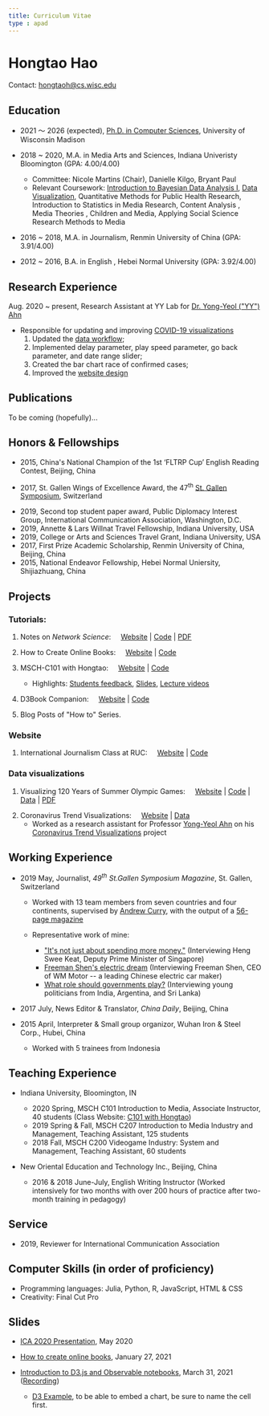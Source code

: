 ```yaml
---
title: Curriculum Vitae
type : apad
---
```

# Hongtao Hao
Contact: hongtaoh@cs.wisc.edu
<!-- Contact: [Email](/files/email.png) -->

## Education

- 2021 ～ 2026 (expected), [Ph.D. in Computer Sciences](https://www.cs.wisc.edu/), University of Wisconsin Madison

- 2018 ~ 2020, M.A. in Media Arts and Sciences, Indiana Univeristy Bloomington (GPA: 4.00/4.00)
   - Committee: Nicole Martins (Chair), Danielle Kilgo, Bryant Paul
   - Relevant Coursework: [Introduction to Bayesian Data Analysis I](https://jkkweb.sitehost.iu.edu/jkkteach/P533/), [Data Visualization](http://yyahn.com/dviz-course/), Quantitative Methods for Public Health Research, Introduction to Statistics in Media Research, Content Analysis , Media Theories , Children and Media, Applying Social Science Research Methods to Media

- 2016 ~ 2018, M.A. in Journalism, Renmin University of China (GPA: 3.91/4.00)
- 2012 ~ 2016, B.A. in English , Hebei Normal University (GPA: 3.92/4.00)

## Research Experience

Aug. 2020 ~ present, Research Assistant at YY Lab for [Dr. Yong-Yeol ("YY") Ahn](http://yongyeol.com/)
- Responsible for updating and improving [COVID-19 visualizations](https://yyahn.com/covid19-dashboard/)
  1. Updated the [data workflow](https://github.com/covid19-data/covid19-data);
  2. Implemented delay parameter, play speed parameter, go back parameter, and date range slider;
  3. Created the bar chart race of confirmed cases;
  4. Improved the [website design](https://github.com/covid19-data/covid19-dashboard)


## Publications

To be coming (hopefully)...

<!-- ## Peer-Reviewed Conference Presentations
1. Hao, H. (May, 2020). *Cross-cultural comparisons of 'selfie-presentation': A content analysis*. Poster presented at the 70th Annual Conference of the International Communication Association, Converted from Australia to virtual due to COVID-19. 
    - [poster](https://hongtaoh.com/files/ICA_Poster_Actual_Size.pdf), [slides](https://hongtaoh.com/slides/ICA2020.html#1), [presentation video](https://player.vimeo.com/video/418504580), [GitHub repo](https://github.com/hongtaoh/ICA2020Poster)
2. Hao, H. (Nov., 2019). *Are Chinese selfies gender-stereotypical: A content analysis of selfies on Weibo*. Paper presented at the 105th Annual Conference of the National Communication Association, Baltimore, MD. 
3. Hao, H. (Nov., 2019). *Digital divide: Theoretical review and future research suggestions*. Paper presented at the 105th Annual Conference of the National Communication Association, Baltimore, MD. 
4. Hao, H. (May, 2019). *Global expansion of China’s media for soft power promotion*. Paper presented at the 69th Annual Conference of the International Communication Association, Washington, D.C. 
    - ***Second Top Student Paper***  -->

## Honors & Fellowships

- 2015, China's National Champion of the 1st ‘FLTRP Cup’ English Reading Contest, Beijing, China
<!--    - Ranked 1<sup>st</sup> among 200,000 undergraduate and graduate participants nationwide （[Results](https://heep.unipus.cn/news/xwnr.php?NewsID=3012), [School Report](http://www.hebtu.edu.cn/a/2015/12/14/20151214142833.html)) -->
- 2017, St. Gallen Wings of Excellence Award, the 47<sup>th</sup> [St. Gallen Symposium](https://www.symposium.org/), Switzerland
<!--   - One of 100 winners selected from nearly 1,000 contestants, representing 350 universities and 109 nationalities -->
- 2019, Second top student paper award, Public Diplomacy Interest Group, International Communication Association, Washington, D.C. 
- 2019, Annette & Lars Willnat Travel Fellowship, Indiana University, USA
- 2019, College or Arts and Sciences Travel Grant, Indiana University, USA
- 2017, First Prize Academic Scholarship, Renmin University of China, Beijing, China
- 2015, National Endeavor Fellowship, Hebei Normal Uniersity, Shijiazhuang, China

## Projects

### Tutorials:

1. Notes on *Network Science*: &nbsp; &nbsp; [Website](https://netsci.hongtaoh.com/) | [Code](https://github.com/hongtaoh/netsci-notes) | [PDF](https://netsci.hongtaoh.com/netsci.pdf)
<!--    - My notes while auditing Professor [Yong-Yeol Ahn](http://yongyeol.com/)’s online course of [*INFO I606 Network Science*](https://github.com/yy/netsci-course) -->

2. How to Create Online Books: &nbsp; &nbsp; [Website](https://onlinebook.hongtaoh.com/) | [Code](https://github.com/hongtaoh/onlinebook)

3. MSCH-C101 with Hongtao: &nbsp; &nbsp; [Website](https://c101.hongtaoh.com/) | [Code](https://github.com/hongtaoh/c101)
   <!-- - Class website for my students enrolled in *MSCH‑C100 Introduction to media* at IU, 2020 Spring. -->
   - Highlights: [Students feedback](https://c101.hongtaoh.com/feedback/), [Slides](https://c101.hongtaoh.com/slides/), [Lecture videos](https://c101.hongtaoh.com/videos/)

4. D3Book Companion:  &nbsp; &nbsp;  [Website](https://d3book.hongtaoh.com/) | [Code](https://github.com/hongtaoh/d3book)
   <!-- - A simple tutorial website to help beginners like me learn `D3.js`. It is a side product of my [40 Days of Learning D3 Challenge](https://observablehq.com/collection/@hongtaoh/45-days-of-learning-d3). -->

5. Blog Posts of "How to" Series. 

<!--   Representatives: -->
<!--    - [How to Understand `D3.js` Continuous Scales](/en/2020/09/07/d3-scales/)
   - [How to Build a Website Using Hugo](/en/2020/06/05/get-started-with-hugo/)
   - [How to Use Legacy Jupyterbook](/en/2020/07/25/legacy-jupyterbook/)
   - [How to Plot a Network's Degree Distribution](/en/2020/08/19/plot-degree-distribution-using-igraph/)
   - [How to Print Directory Trees on Mac](/en/2020/08/31/mac-directory-tree/)
   - [How to Make a Pull Request on GitHub](/en/2020/10/05/github-pull-request/)
   - [How to Embed an Observable Notebook](/en/2020/11/02/observable-hugo-embed/)
   - [How to Distinguish Between an `If` statement and a `While` loop](/en/2020/10/13/if-while/)
   - [How to Create Custom Blocks in Hugo](/en/2020/11/03/custom-blocks-hugo/)
   - [How to Use Different Fonts on Overleaf](/en/2020/11/13/overleaf-latex-fonts/) -->

<!-- 1. Notes on *Network Science*: &nbsp; &nbsp;[<i class="fa fa-globe" style="color: grey; font-size: 18pt"></i>](https://netsci.hongtaoh.com/), [<i class="fa fa-github" style="color: grey; font-size: 18pt"></i>](https://github.com/hongtaoh/netsci-notes), [<i class="fa fa-file" style="color: gray; font-size: 14pt"></i>](https://netsci.hongtaoh.com/netsci.pdf)

2. MSCH-C101 with Hongtao [<i class="fa fa-home" style="color: grey; font-size: 19pt"></i>](https://c101.hongtaoh.com/), [<i class="fa fa-github" style="color: grey; font-size: 19pt"></i>](https://github.com/hongtaoh/c101)
    - Highlights: [Students feedback](https://c101.hongtaoh.com/feedback/), [Slides](https://c101.hongtaoh.com/slides/), [Lecture videos](https://c101.hongtaoh.com/videos/)

3. D3book Companion [<i class="fa fa-home" style="color: grey; font-size: 19pt"></i>](https://d3book.hongtaoh.com/), [<i class="fa fa-github" style="color: grey; font-size: 19pt"></i>](https://github.com/hongtaoh/d3book)

4. Building Websites with Hugo [<i class="fa fa-home" style="color: grey; font-size: 19pt"></i>](https://hugo-tutorial.hongtaoh.com/), [<i class="fa fa-github" style="color: grey; font-size: 19pt"></i>](https://github.com/hongtaoh/hugo-tutorial)

5. Using Legacy Jupyterbook [<i class="fa fa-home" style="color: grey; font-size: 19pt"></i>](https://legacy-jupyterbook.hongtaoh.com/), [<i class="fa fa-github" style="color: grey; font-size: 19pt"></i>](https://github.com/hongtaoh/legacy-jupyterbook) -->

### Website
1. International Journalism Class at RUC:  &nbsp; &nbsp;  [Website](https://rucer.netlify.app/) | [Code](https://github.com/hongtaoh/guoxinban)
   <!-- - Class website for *International Journalism* taught at [Renmin University of China](https://en.wikipedia.org/wiki/Renmin_University_of_China) by Michael J. Jordan -->

<!-- ### Website

- International Journalism Class at RUC [<i class="fa fa-home" style="color: grey; font-size: 19pt"></i>](https://rucer.netlify.app/), [<i class="fa fa-github" style="color: grey; font-size: 19pt"></i>](https://github.com/hongtaoh/guoxinban)
 -->

### Data visualizations
1. Visualizing 120 Years of Summer Olympic Games: &nbsp; &nbsp; [Website](https://olymvis.hongtaoh.com/) | [Code](https://github.com/hongtaoh/olymvis) | [Data](https://github.com/hongtaoh/olymvis-data) | [PDF](https://raw.githubusercontent.com/hongtaoh/olymvis/master/static/tex-pdf/fang_hao_olymvis.pdf)
  <!--  - A team project together with [Chris Fang](https://www.linkedin.com/in/chriszihuifang) for Professor [Yong-Yeol Ahn](http://yongyeol.com/)’s [*INFO I590 Data Visualization*](https://yyahn.com/dviz-course/) in 2019 Fall -->

2. Coronavirus Trend Visualizations: &nbsp; &nbsp; [Website](https://yyahn.com/covid19-dashboard/) | [Data](https://github.com/covid19-data/covid19-data)
   - Worked as a research assistant for Professor [Yong-Yeol Ahn](http://yongyeol.com/) on his [Coronavirus Trend Visualizations](https://yyahn.com/covid19-dashboard/) project


<!-- ### Data visualizations

- Visualizing 120 Years of Summer Olympic Games [<i class="fa fa-home" style="color: grey; font-size: 19pt"></i>](https://olymvis.hongtaoh.com/), [<i class="fa fa-github" style="color: grey; font-size: 19pt"></i>](https://github.com/hongtaoh/olymvis), [<i class="fa fa-file" style="color: grey; font-size: 15pt"></i>](https://raw.githubusercontent.com/hongtaoh/olymvis/master/static/tex-pdf/fang_hao_olymvis.pdf)

- Bar Chart Race of Coronavirus Confirmed Cases [<i class="fa fa-home" style="color: grey; font-size: 19pt"></i>](https://yyahn.com/covid19-dashboard/racing.html), [<i class="fa fa-database" style="color: grey; font-size: 16pt"></i>](https://observablehq.com/@hongtaoh/bar-chart-race-of-coronavirus-confirmed-cases) -->

## Working Experience
- 2019 May, Journalist, *49<sup>th</sup> St.Gallen Symposium Magazine*, St. Gallen, Switzerland 
  - Worked with 13 team members from seven countries and four continents, supervised by [Andrew Curry](https://www.andrewcurry.com/), with the output of a [56-page magazine](https://www.symposium.org/sites/default/files/2019-11/Magazine%2049th%20St.%20Gallen%20Symposium.pdf)
  - Representative work of mine:

    - ["It's not just about spending more money."](https://www.symposium.org/articles/its-not-just-about-spending-more-money) (Interviewing Heng Swee Keat, Deputy Prime Minister of Singapore)
    - [Freeman Shen's electric dream](https://www.symposium.org/articles/freeman-shens-electric-dream) (Interviewing Freeman Shen, CEO of WM Motor -- a leading Chinese electric car maker)
    - [What role should governments play?](https://www.symposium.org/articles/what-role-should-governments-play) (Interviewing young politicians from India, Argentina, and Sri Lanka)

- 2017 July, News Editor & Translator, *China Daily*, Beijing, China

- 2015 April, Interpreter & Small group organizor, Wuhan Iron & Steel Corp., Hubei, China 
   - Worked with 5 trainees from Indonesia

## Teaching Experience
- Indiana University, Bloomington, IN
   - 2020 Spring, MSCH C101 Introduction to Media, Associate Instructor, 40 students  (Class Website: [C101 with Hongtao](https://c101.hongtaoh.com/)) <!--for Professor Mike Conway-->
   - 2019 Spring & Fall, MSCH C207 Introduction to Media Industry and Management, Teaching Assistant, 125 students <!--for for Matt Pierce-->
   - 2018 Fall, MSCH C200 Videogame Industry: System and Management, Teaching Assistant, 60 students <!--for for Nathan Mishler-->

-  New Oriental Education and Technology Inc., Beijing, China
   - 2016 & 2018 June-July, English Writing Instructor (Worked intensively for two months with over 200 hours of practice after two-month training in pedagogy)

## Service
- 2019, Reviewer for International Communication Association

<!--
## Relevant Graduate Coursework
1. [Introduction to Bayesian Data Analysis I](https://jkkweb.sitehost.iu.edu/jkkteach/P533/) (Dr. John Kruschke)
2. [Data Visualization](http://yyahn.com/dviz-course/) (Dr. YY Ahn)
3. Quantitative Methods for Public Health Research (**A+**) (Dr. Dong-Chul Seo)
4. Introduction to Statistics in Media Research (**A+**) (Dr. Andrew Weaver)
5. Content Analysis (Dr. Danielle Kilgo)
6. Media Theories (Dr. Stephanie DeBore & Dr. Suzannah Comfort)
7. Children and Media (**A+**) (Dr. Nicole Martins)
8. Applying Social Science Research Methods to Media (Dr. Rob Potter) -->


## Computer Skills (in order of proficiency)

  - Programming languages: Julia, Python, R, JavaScript, HTML & CSS
  - Creativity: Final Cut Pro

## Slides

- [ICA 2020 Presentation](/slides/ICA2020.html), May 2020

- [How to create online books](https://onlinebook.hongtaoh.com/slides/onlinebook.html#1), January 27, 2021

- [Introduction to D3.js and Observable notebooks](/slides/d3.html), March 31, 2021 ([Recording](https://iu.mediaspace.kaltura.com/media/t/1_txlx5k1v))
  - [D3 Example](https://observablehq.com/@hongtaoh/d3-practice-2021-03-31), to be able to embed a chart, be sure to name the cell first. 


